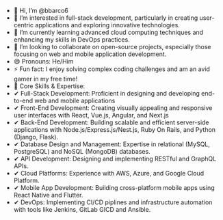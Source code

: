 - 👋 Hi, I’m @bbarco6
- 👀 I’m interested in full-stack development, particularly in creating user-centric applications and exploring innovative technologies.
- 🌱 I’m currently learning advanced cloud computing techniques and enhancing my skills in DevOps practices.
- 💞️ I’m looking to collaborate on open-source projects, especially those focusing on web and mobile application development.
- 😄 Pronouns: He/Him
- ⚡ Fun fact: I enjoy solving complex coding challenges and am an avid gamer in my free time!
- 🧵 Core Skills & Expertise:
- ✔ Full-Stack Development: Proficient in designing and developing end-to-end web and mobile applications
- ✔ Front-End Development: Creating visually appealing and responsive user interfaces with React, Vue.js, Angular, and Next.js
- ✔ Back-End Development: Building scalable and efficient server-side applications with Node.js/Express.js/Nest.js, Ruby On Rails, and Python (Django, Flask).
- ✔ Database Design and Management: Expertise in relational (MySQL, PostgreSQL) and NoSQL (MongoDB) databases.
- ✔ API Development: Designing and implementing RESTful and GraphQL APIs.
- ✔ Cloud Platforms: Experience with AWS, Azure, and Google Cloud Platform.
- ✔ Mobile App Development: Building cross-platform mobile apps using React Native and Flutter.
- ✔ DevOps: Implementing CI/CD piplines and infrastructure automation with tools like Jenkins, GitLab GICD and Ansible.
<!---
bbarco6/bbarco6 is a ✨ special ✨ repository because its `README.md` (this file) appears on your GitHub profile.
You can click the Preview link to take a look at your changes.
--->
